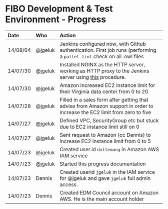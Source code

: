 # FIBO Development & Test Environment - Progress


Date     | Who     | Action
:--------|:--------|:------
14/08/04 | @jgeluk | Jenkins configured now, with Github authentication. First job runs (performing a `pallet lint` check on all .owl files
14/07/30 | @jgeluk | Installed NGINX as the HTTP server, working as HTTP proxy to the Jenkins server using [this](http://markunsworth.com/2012/02/11/setting-up-a-jenkins-build-server-on-ec2/) procedure.
14/07/30 | @jgeluk | Amazon increased EC2 instance limit for their Virginia data center from 0 to 20
14/07/28 | @jgeluk | Filled in a sales form after getting that advise from Amazon support in order to increase the EC2 limit from zero to five
14/07/27 | @jgeluk | Defined VPC, SecurityGroup etc but stuck due to EC2 instance limit still on 0
14/07/27 | @jgeluk | Sent request to Amazon (cc Dennis) to increase EC2 instance limit from 0 to 5
14/07/23 | @jgeluk | Created user id `dallemang` in Amazon AWS IAM service
14/07/23 | @jgeluk | Started this progress documentation
14/07/23 | Dennis  | Created userid `jgeluk` in the IAM service for @jgeluk and gave `jgeluk` full admin access.
14/07/23 | Dennis  | Created EDM Council account on Amazon AWS. He is the main account holder

